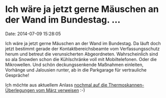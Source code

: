 Ich wäre ja jetzt gerne Mäuschen an der Wand im Bundestag. \...
===============================================================

Date: 2014-07-09 15:28:05

Ich wäre ja jetzt gerne Mäuschen an der Wand im Bundestag. Da läuft doch
jetzt bestimmt gerade der Kontaktbereichsbeamte vom Verfassungsschutz
herum und betreut die verunsicherten Abgeordneten. Wahrscheinlich sind
so ala Snowden schon die Kühlschränke voll mit Mobiltelefonen. Oder die
Mikrowellen. Und schön deckungssenkende Maßnahmen einleiten, Vorhänge
und Jalousien runter, ab in die Parkgarage für vertrauliche Gespräche!

Ich möchte aus aktuellem Anlass [nochmal auf die
Thermoskannen-Überlegungen vom März
verweisen](http://blog.fefe.de/?ts=adde9956) :-)
